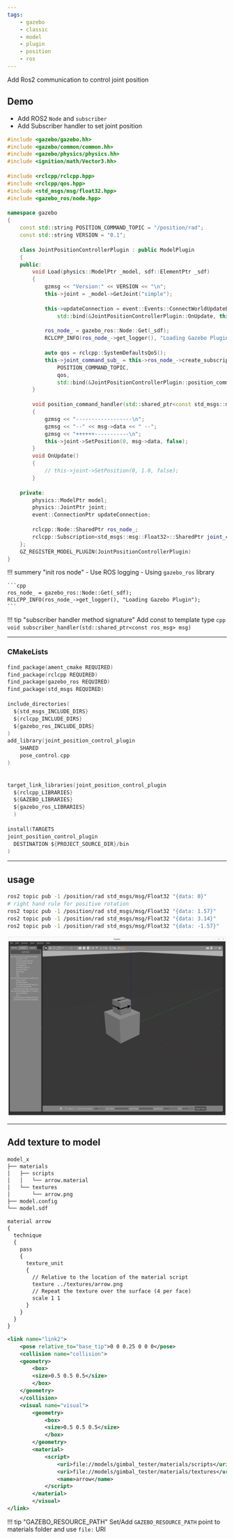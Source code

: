 ```yaml
---
tags:
    - gazebo
    - classic
    - model
    - plugin
    - position
    - ros
---
```


Add Ros2 communication to control joint position

## Demo
- Add ROS2 `Node` and `subscriber`
- Add Subscriber handler to set joint position


```cpp title="pose_control.cpp"
#include <gazebo/gazebo.hh>
#include <gazebo/common/common.hh>
#include <gazebo/physics/physics.hh>
#include <ignition/math/Vector3.hh>

#include <rclcpp/rclcpp.hpp>
#include <rclcpp/qos.hpp>
#include <std_msgs/msg/float32.hpp>
#include <gazebo_ros/node.hpp>

namespace gazebo
{
    const std::string POSITION_COMMAND_TOPIC = "/position/rad";
    const std::string VERSION = "0.1";
    
    class JointPositionControllerPlugin : public ModelPlugin
    {
    public:
        void Load(physics::ModelPtr _model, sdf::ElementPtr _sdf)
        {
            gzmsg << "Version:" << VERSION << "\n";
            this->joint = _model->GetJoint("simple");

            this->updateConnection = event::Events::ConnectWorldUpdateBegin(
                std::bind(&JointPositionControllerPlugin::OnUpdate, this));

            ros_node_ = gazebo_ros::Node::Get(_sdf);
            RCLCPP_INFO(ros_node_->get_logger(), "Loading Gazebo Plugin");

            auto qos = rclcpp::SystemDefaultsQoS();
            this->joint_command_sub_ = this->ros_node_->create_subscription<std_msgs::msg::Float32>(
                POSITION_COMMAND_TOPIC,
                qos,
                std::bind(&JointPositionControllerPlugin::position_command_handler, this, std::placeholders::_1));
        }

        void position_command_handler(std::shared_ptr<const std_msgs::msg::Float32> msg)
        {
            gzmsg << "------------------\n";
            gzmsg << "--" << msg->data << " --";
            gzmsg << "++++++-----------\n";
            this->joint->SetPosition(0, msg->data, false);
        }
        void OnUpdate()
        {
            // this->joint->SetPosition(0, 1.0, false);
        }

    private:
        physics::ModelPtr model;
        physics::JointPtr joint;
        event::ConnectionPtr updateConnection;

        rclcpp::Node::SharedPtr ros_node_;
        rclcpp::Subscription<std_msgs::msg::Float32>::SharedPtr joint_command_sub_;
    };
    GZ_REGISTER_MODEL_PLUGIN(JointPositionControllerPlugin)
}
```

!!! summery "init ros node"
    - Use ROS logging
    - Using `gazebo_ros` library

    ```cpp
    ros_node_ = gazebo_ros::Node::Get(_sdf);
    RCLCPP_INFO(ros_node_->get_logger(), "Loading Gazebo Plugin");
    ```
     
!!! tip "subscriber handler method signature"
    Add const to template type
     ```cpp
     void subscriber_handler(std::shared_ptr<const ros_msg> msg)
     ```

---

### CMakeLists

```c title="CMakeLists.txt" linenums="1" hl_lines="8,18"
find_package(ament_cmake REQUIRED)
find_package(rclcpp REQUIRED)
find_package(gazebo_ros REQUIRED)
find_package(std_msgs REQUIRED)

include_directories(
  ${std_msgs_INCLUDE_DIRS}
  ${rclcpp_INCLUDE_DIRS}
  ${gazebo_ros_INCLUDE_DIRS}
)
add_library(joint_position_control_plugin
    SHARED 
    pose_control.cpp
)


target_link_libraries(joint_position_control_plugin 
  ${rclcpp_LIBRARIES}
  ${GAZEBO_LIBRARIES}
  ${gazebo_ros_LIBRARIES}
  )

install(TARGETS
joint_position_control_plugin
  DESTINATION ${PROJECT_SOURCE_DIR}/bin
)
```

---

## usage

```bash
ros2 topic pub -1 /position/rad std_msgs/msg/Float32 "{data: 0}"
# right hand rule for positive rotation
ros2 topic pub -1 /position/rad std_msgs/msg/Float32 "{data: 1.57}"
ros2 topic pub -1 /position/rad std_msgs/msg/Float32 "{data: 3.14}"
ros2 topic pub -1 /position/rad std_msgs/msg/Float32 "{data: -1.57}"
```

![](images/0rad_position.png)

---

## Add texture to model

```
model_x
├── materials
│   ├── scripts
│   │   └── arrow.material
│   └── textures
│       └── arrow.png
├── model.config
└── model.sdf
```

```title="scrips/arrow.material"
material arrow
{
  technique
  {
    pass
    {
      texture_unit
      {
        // Relative to the location of the material script
        texture ../textures/arrow.png
        // Repeat the texture over the surface (4 per face)
        scale 1 1
      }
    }
  }
}
```

```xml title="model link2"
<link name="link2">
    <pose relative_to="base_tip">0 0 0.25 0 0 0</pose>
    <collision name="collision">
    <geometry>
        <box>
        <size>0.5 0.5 0.5</size>
        </box>
    </geometry>
    </collision>
    <visual name="visual">
        <geometry>
            <box>
            <size>0.5 0.5 0.5</size>
            </box>
        </geometry>
        <material>
            <script>
                <uri>file://models/gimbal_tester/materials/scripts</uri>
                <uri>file://models/gimbal_tester/materials/textures</uri>
                <name>arrow</name>
            </script>
        </material>
        </visual>
</link>
```

!!! tip "GAZEBO_RESOURCE_PATH"
    Set/Add `GAZEBO_RESOURCE_PATH` point to materials folder and use `file:` URI
     